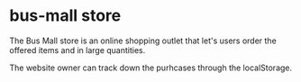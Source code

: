 # bus-mall store

The Bus Mall store is an online shopping outlet that let's users order the offered items and in large quantities.

The website owner can track down the purhcases through the localStorage.
